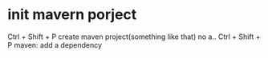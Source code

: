 # init mavern porject

Ctrl + Shift + P
create maven project(something like that)
no a..
Ctrl + Shift + P
maven: add a dependency